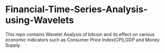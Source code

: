 # Financial-Time-Series-Analysis-using-Wavelets
This repo contains Wavelet Analysis of bitcoin and its effect on various economic indicators such as Consumer Price Index(CPI),GDP and Money Supply.
